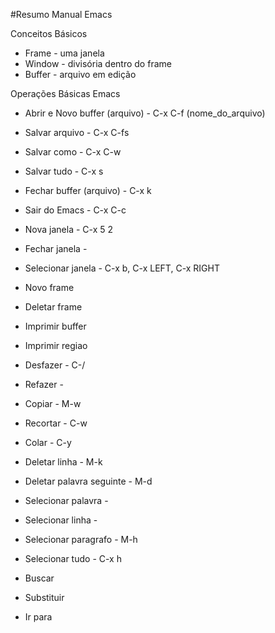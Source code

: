 #Resumo Manual Emacs

Conceitos Básicos
- Frame - uma janela
- Window - divisória dentro do frame
- Buffer - arquivo em edição

Operações Básicas Emacs

- Abrir e Novo buffer (arquivo) - C-x C-f (nome_do_arquivo)
- Salvar arquivo - C-x C-fs
- Salvar como - C-x C-w
- Salvar tudo - C-x s
- Fechar buffer (arquivo) - C-x k
- Sair do Emacs - C-x C-c

- Nova janela - C-x 5 2
- Fechar janela - 
- Selecionar janela - C-x b, C-x LEFT, C-x RIGHT
- Novo frame
- Deletar frame
- Imprimir buffer
- Imprimir regiao


- Desfazer - C-/
- Refazer - 
- Copiar - M-w
- Recortar - C-w
- Colar - C-y
- Deletar linha - M-k
- Deletar palavra seguinte - M-d

- Selecionar palavra - 
- Selecionar linha - 
- Selecionar paragrafo - M-h
- Selecionar tudo - C-x h

- Buscar
- Substituir
- Ir para
